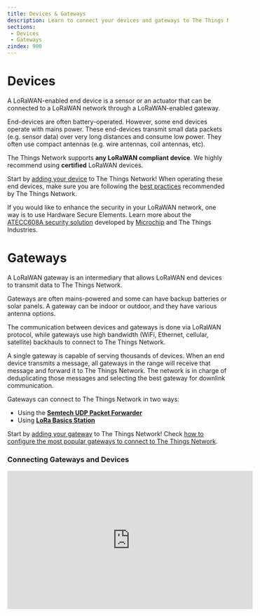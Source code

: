 ```yaml
---
title: Devices & Gateways
description: Learn to connect your devices and gateways to The Things Network
sections:
 - Devices
 - Gateways
zindex: 900
---
```


# Devices

A LoRaWAN-enabled end device is a sensor or an actuator that can be connected to a LoRaWAN network through a LoRaWAN-enabled gateway.

End-devices are often battery-operated. However, some end devices operate with mains power. These end-devices transmit small data packets (e.g. sensor data) over very long distances and consume low power. They often use compact antennas (e.g. wire antennas, coil antennas, etc).

The Things Network supports **any LoRaWAN compliant device**. We highly recommend using **certified** LoRaWAN devices.

Start by [adding your device](adding-devices.md) to The Things Network! When operating these end devices, make sure you are following the [best practices](best-practices.md) recommended by The Things Network.

If you would like to enhance the security in your LoRaWAN network, one way is to use Hardware Secure Elements. Learn more about the <a href="https://www.thethingsindustries.com/docs/devices/claim-atecc608a/" target="_blank">ATECC608A security solution</a> developed by <a href="https://www.microchip.com/" target="_blank">Microchip</a> and The Things Industries.

# Gateways

A LoRaWAN gateway is an intermediary that allows LoRaWAN end devices to transmit data to The Things Network. 

Gateways are often mains-powered and some can have backup batteries or solar panels. A gateway can be indoor or outdoor, and they have various antenna options.

The communication between devices and gateways is done via LoRaWAN protocol, while gateways use high bandwidth (WiFi, Ethernet, cellular, satellite) backhauls to connect to The Things Network.

A single gateway is capable of serving thousands of devices. When an end device transmits a message, all gateways in the range will receive that message and forward it to The Things Network. The network is in charge of deduplicating those messages and selecting the best gateway for downlink communication. 

Gateways can connect to The Things Network in two ways:

- Using the <a href="https://www.thethingsindustries.com/docs/gateways/semtech-udp-packet-forwarder/" target="_blank">**Semtech UDP Packet Forwarder**</a>
- Using <a href="https://www.thethingsindustries.com/docs/gateways/lora-basics-station/" target="_blank">**LoRa Basics Station**</a>

Start by [adding your gateway](adding-gateways.md) to The Things Network! Check <a href="https://www.thethingsindustries.com/docs/gateways/" target="_blank">how to configure the most popular gateways to connect to The Things Network</a>.

### Connecting Gateways and Devices
<iframe width="560" height="315" src="https://www.youtube.com/embed/rK8oJHZ9Q7U" frameborder="0" allow="accelerometer; autoplay; clipboard-write; encrypted-media; gyroscope; picture-in-picture" allowfullscreen></iframe>